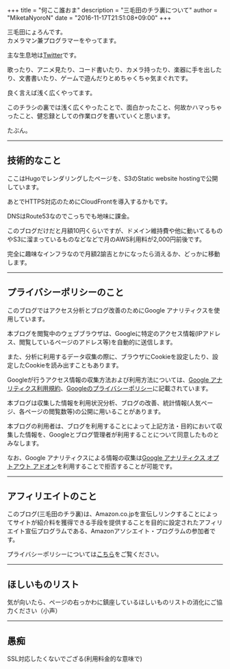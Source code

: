 +++
title = "何ここ誰おま"
description = "三毛田のチラ裏について"
author = "MiketaNyoroN"
date = "2016-11-17T21:51:08+09:00"
+++

三毛田にょろんです。  
カメラマン兼プログラマーをやってます。

主な生息地は[Twitter](https://twitter.com/MiketaNyoroN)です。

歌ったり、アニメ見たり、コード書いたり、カメラ持ったり、楽器に手を出したり、文書書いたり、ゲームで遊んだりとめちゃくちゃ気まぐれです。

良く言えば浅く広くやってます。

このチラシの裏では浅く広くやったことで、面白かったこと、何故かハマっちゃったこと、健忘録としての作業ログを書いていくと思います。

たぶん。

-----

## 技術的なこと
ここはHugoでレンダリングしたページを、S3のStatic website hostingで公開しています。

あとでHTTPS対応のためにCloudFrontを導入するかもです。

DNSはRoute53なのでこっちでも地味に課金。

このブログだけだと月額10円くらいですが、ドメイン維持費や他に動いてるものやS3に溜まっているものなどなどで月のAWS利用料が2,000円前後です。

完全に趣味なインフラなので月額2諭吉とかになったら消えるか、どっかに移動します。

-----

## プライバシーポリシーのこと
このブログではアクセス分析とブログ改善のためにGoogle アナリティクスを使用しています。

本ブログを閲覧中のウェブブラウザは、Googleに特定のアクセス情報(IPアドレス、閲覧しているページのアドレス等)を自動的に送信します。

また、分析に利用するデータ収集の際に、ブラウザにCookieを設定したり、設定したCookieを読み出すこともあります。

Googleが行うアクセス情報の収集方法および利用方法については、[Google アナリティクス利用規約](http://www.google.com/analytics/terms/jp.html)、[Googleのプライバシーポリシー](http://www.google.co.jp/intl/ja/policies/privacy/)に記載されています。

本ブログは収集した情報を利用状況分析、ブログの改善、統計情報(人気ページ、各ページの閲覧数等)の公開に用いることがあります。

本ブログの利用者は、ブログを利用することによって上記方法・目的において収集した情報を、Googleとブログ管理者が利用することについて同意したものとみなします。

なお、Google アナリティクスによる情報の収集は[Google アナリティクス オプトアウト アドオン](https://tools.google.com/dlpage/gaoptout)を利用することで拒否することが可能です。

-----

## アフィリエイトのこと
このブログ(三毛田のチラ裏)は、Amazon.co.jpを宣伝しリンクすることによってサイトが紹介料を獲得できる手段を提供することを目的に設定されたアフィリエイト宣伝プログラムである、Amazonアソシエイト・プログラムの参加者です。

プライバシーポリシーについては[こちら](http://rcm-uk.amazon.co.uk/e/cm/privacy-policy.html?o=9&rw_useCurrentProtocol=1)をご覧ください。

-----

## ほしいものリスト
気が向いたら、ページの右っかわに鎮座しているほしいものリストの消化にご協力ください（小声）

-----

## 愚痴
SSL対応したくないでござる(利用料金的な意味で)
